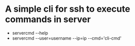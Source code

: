 # A simple cli for ssh to execute commands in server 
* servercmd --help
* servercmd --user=username --ip=ip --cmd='cli-cmd'
